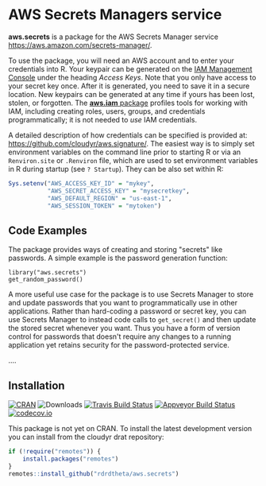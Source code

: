 # AWS Secrets Managers service

**aws.secrets** is a package for the AWS Secrets Manager service <https://aws.amazon.com/secrets-manager/>.

To use the package, you will need an AWS account and to enter your credentials into R. Your keypair can be generated on the [IAM Management Console](https://aws.amazon.com/) under the heading *Access Keys*. Note that you only have access to your secret key once. After it is generated, you need to save it in a secure location. New keypairs can be generated at any time if yours has been lost, stolen, or forgotten. The [**aws.iam** package](https://github.com/cloudyr/aws.iam) profiles tools for working with IAM, including creating roles, users, groups, and credentials programmatically; it is not needed to *use* IAM credentials.

A detailed description of how credentials can be specified is provided at: https://github.com/cloudyr/aws.signature/. The easiest way is to simply set environment variables on the command line prior to starting R or via an `Renviron.site` or `.Renviron` file, which are used to set environment variables in R during startup (see `? Startup`). They can be also set within R:

```R
Sys.setenv("AWS_ACCESS_KEY_ID" = "mykey",
           "AWS_SECRET_ACCESS_KEY" = "mysecretkey",
           "AWS_DEFAULT_REGION" = "us-east-1",
           "AWS_SESSION_TOKEN" = "mytoken")
```


## Code Examples

The package provides ways of creating and storing "secrets" like passwords. A simple example is the password generation function:

```{r}
library("aws.secrets")
get_random_password()
```

A more useful use case for the package is to use Secrets Manager to store and update passwords that you want to programmatically use in other applications. Rather than hard-coding a password or secret key, you can use Secrets Manager to instead code calls to `get_secret()` and then update the stored secret whenever you want. Thus you have a form of version control for passwords that doesn't require any changes to a running application yet retains security for the password-protected service.

....

## Installation

[![CRAN](https://www.r-pkg.org/badges/version/aws.secrets)](https://cran.r-project.org/package=aws.secrets)
![Downloads](https://cranlogs.r-pkg.org/badges/aws.secrets)
[![Travis Build Status](https://travis-ci.org/cloudyr/aws.secrets.png?branch=master)](https://travis-ci.org/cloudyr/aws.secrets)
[![Appveyor Build Status](https://ci.appveyor.com/api/projects/status/PROJECTNUMBER?svg=true)](https://ci.appveyor.com/project/cloudyr/aws.secrets)
[![codecov.io](https://codecov.io/github/cloudyr/aws.secrets/coverage.svg?branch=master)](https://codecov.io/github/cloudyr/aws.secrets?branch=master)

This package is not yet on CRAN. To install the latest development version you can install from the cloudyr drat repository:

```R
if (!require("remotes")) {
    install.packages("remotes")
}
remotes::install_github("rdrdtheta/aws.secrets")
```
